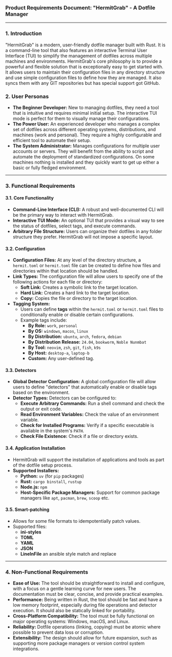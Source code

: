 ### **Product Requirements Document: "HermitGrab" - A Dotfile Manager**

---

### **1. Introduction**

"HermitGrab" is a modern, user-friendly dotfile manager built with Rust. It is a command-line tool that also features an interactive Terminal User Interface (TUI) to simplify the management of dotfiles across multiple machines and environments. HermitGrab's core philosophy is to provide a powerful and flexible solution that is exceptionally easy to get started with. It allows users to maintain their configuration files in any directory structure and use simple configuration files to define how they are managed. It also syncs them with any GIT repositories but has special support got GitHub.

### **2. User Personas**

* **The Beginner Developer:** New to managing dotfiles, they need a tool that is intuitive and requires minimal initial setup. The interactive TUI mode is perfect for them to visually manage their configurations.
* **The Power User:** An experienced developer who manages a complex set of dotfiles across different operating systems, distributions, and machines (work and personal). They require a highly configurable and efficient tool to automate their setup.
* **The System Administrator:** Manages configurations for multiple user accounts or servers. They will benefit from the ability to script and automate the deployment of standardized configurations. On some machines nothing is installed and they quickly want to get up either a basic or fully fledged environment.

---

### **3. Functional Requirements**

#### **3.1. Core Functionality**

* **Command-Line Interface (CLI):** A robust and well-documented CLI will be the primary way to interact with HermitGrab.
* **Interactive TUI Mode:** An optional TUI that provides a visual way to see the status of dotfiles, select tags, and execute commands.
* **Arbitrary File Structure:** Users can organize their dotfiles in any folder structure they prefer. HermitGrab will not impose a specific layout.

#### **3.2. Configuration**

* **Configuration Files:** At any level of the directory structure, a `hermit.toml` or `hermit.toml` file can be created to define how files and directories within that location should be handled.
* **Link Types:** The configuration file will allow users to specify one of the following actions for each file or directory:
    * **Soft Link:** Creates a symbolic link to the target location.
    * **Hard Link:** Creates a hard link to the target location.
    * **Copy:** Copies the file or directory to the target location.
* **Tagging System:**
    * Users can define **tags** within the `hermit.toml` or `hermit.toml` files to conditionally enable or disable certain configurations.
    * Example tags include:
        * **By Role:** `work`, `personal`
        * **By OS:** `windows`, `macos`, `linux`
        * **By Distribution:** `ubuntu`, `arch`, `fedora`, `debian`
        * **By Distribution Release:** `24.04`, `bookworm`, `Noble Nunmbat`
        * **By Tool:** `neovim`, `zsh`, `git`, `fish`, `k9s`
        * **By Host:** `desktop-a`, `laptop-b`
        * **Custom:** Any user-defined tag.

#### **3.3. Detectors**

* **Global Detector Configuration:** A global configuration file will allow users to define "detectors" that automatically enable or disable tags based on the environment.
* **Detector Types:** Detectors can be configured to:
    * **Execute Arbitrary Commands:** Run a shell command and check the output or exit code.
    * **Read Environment Variables:** Check the value of an environment variable.
    * **Check for Installed Programs:** Verify if a specific executable is available in the system's `PATH`.
    * **Check File Existence:** Check if a file or directory exists.

#### **3.4. Application Installation**

* HermitGrab will support the installation of applications and tools as part of the dotfile setup process.
* **Supported Installers:**
    * **Python:** `uv` (for `pip` packages)
    * **Rust:** `cargo binstall`, `rustup`
    * **Node.js:** `npm`
    * **Host-Specific Package Managers:** Support for common package managers like `apt`, `pacman`, `brew`, `scoop` etc.

#### **3.5. Smart-patching**
* Allows for some file formats to idempotentially patch values.
* Supported files:
    * **ini-styles** 
    * **TOML**
    * **YAML**
    * **JSON**
    * **LineInFile** an ansible style match and replace

---

### **4. Non-Functional Requirements**

* **Ease of Use:** The tool should be straightforward to install and configure, with a focus on a gentle learning curve for new users. The documentation must be clear, concise, and provide practical examples.
* **Performance:** Being written in Rust, the tool should be fast and have a low memory footprint, especially during file operations and detector execution. It should also be statically linked for portability.
* **Cross-Platform Compatibility:** The tool must be fully functional on major operating systems: Windows, macOS, and Linux.
* **Reliability:** Dotfile operations (linking, copying) must be atomic where possible to prevent data loss or corruption.
* **Extensibility:** The design should allow for future expansion, such as supporting more package managers or version control system integrations.